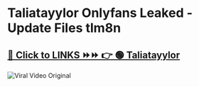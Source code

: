 
 # Taliatayylor Onlyfans Leaked - Update Files tlm8n

## <h2><a href="https://clipsfans.com/Taliatayylor&ref=git">🔗 Click to LINKS ⏩⏩ 👉 🟢 Taliatayylor </a></h2>

<a href="https://clipsfans.com/Taliatayylor&ref=git" rel="nofollow" data-target="animated-image.originalLink"><img src="https://i.ibb.co.com/xMMVF88/686577567.gif" alt="Viral Video Original" style="max-width: 100%; display: inline-block;" data-target="animated-image.originalImage"></a>

